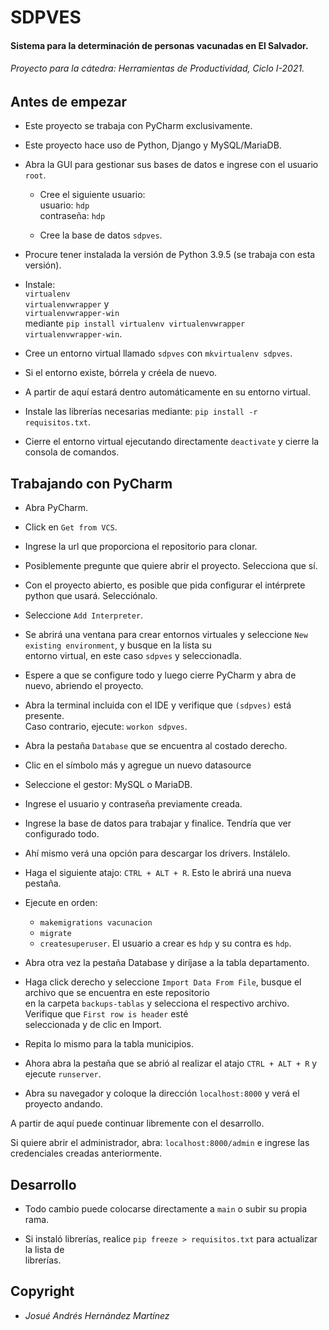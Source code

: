 # SDPVES
#### Sistema para la determinación de personas vacunadas en El Salvador.
###### Proyecto para la cátedra: _Herramientas de Productividad, Ciclo I-2021._

## Antes de empezar

* Este proyecto se trabaja con PyCharm exclusivamente.

* Este proyecto hace uso de Python, Django y MySQL/MariaDB.
  

* Abra la GUI para gestionar sus bases de datos e ingrese con el usuario `root`.
  * Cree el siguiente usuario:  
  usuario: `hdp`  
  contraseña: `hdp`  
   
  * Cree la base de datos `sdpves`.


* Procure tener instalada la versión de Python 3.9.5 (se trabaja con esta versión).  

  
* Instale:  
  `virtualenv`  
  `virtualenvwrapper` y  
  `virtualenvwrapper-win`  
  mediante `pip install virtualenv virtualenvwrapper virtualenvwrapper-win`.


* Cree un entorno virtual llamado `sdpves` con `mkvirtualenv sdpves`.


* Si el entorno existe, bórrela y créela de nuevo.


* A partir de aquí estará dentro automáticamente en su entorno virtual.


* Instale las librerías necesarias mediante: `pip install -r requisitos.txt`.


* Cierre el entorno virtual ejecutando directamente `deactivate` y cierre la consola de comandos.


## Trabajando con PyCharm

* Abra PyCharm.


* Click en `Get from VCS`.


* Ingrese la url que proporciona el repositorio para clonar.


* Posiblemente pregunte que quiere abrir el proyecto. Selecciona que sí.


* Con el proyecto abierto, es posible que pida configurar el intérprete python que usará. Selecciónalo.


* Seleccione `Add Interpreter`.


* Se abrirá una ventana para crear entornos virtuales y seleccione `New existing environment`, y busque en la lista su  
  entorno virtual, en este caso `sdpves` y seleccionadla.

  
* Espere a que se configure todo y luego cierre PyCharm y abra de nuevo, abriendo el proyecto.

  
* Abra la terminal incluida con el IDE y verifique que `(sdpves)` está presente.  
  Caso contrario, ejecute: `workon sdpves`.
  

* Abra la pestaña `Database` que se encuentra al costado derecho.


* Clic en el símbolo más y agregue un nuevo datasource


* Seleccione el gestor: MySQL o MariaDB.


* Ingrese el usuario y contraseña previamente creada.


* Ingrese la base de datos para trabajar y finalice. Tendría que ver configurado todo.


* Ahí mismo verá una opción para descargar los drivers. Instálelo.


* Haga el siguiente atajo: `CTRL + ALT + R`. Esto le abrirá una nueva pestaña.


* Ejecute en orden:
  * `makemigrations vacunacion`
  * `migrate`
  * `createsuperuser`. El usuario a crear es `hdp` y su contra es `hdp`.  


* Abra otra vez la pestaña Database y diríjase a la tabla departamento.


* Haga click derecho y seleccione `Import Data From File`, busque el archivo que se encuentra en este repositorio  
  en la carpeta `backups-tablas` y selecciona el respectivo archivo. Verifique que `First row is header` esté  
  seleccionada y de clic en Import.

  
* Repita lo mismo para la tabla municipios.


* Ahora abra la pestaña que se abrió al realizar el atajo `CTRL + ALT + R` y ejecute `runserver`.
  

* Abra su navegador y coloque la dirección `localhost:8000` y verá el proyecto andando.


A partir de aquí puede continuar libremente con el desarrollo. 


Si quiere abrir el administrador, abra: `localhost:8000/admin` e ingrese las credenciales creadas anteriormente.


## Desarrollo

* Todo cambio puede colocarse directamente a `main` o subir su propia rama.


* Si instaló librerías, realice `pip freeze > requisitos.txt` para actualizar la lista de  
librerías.

## Copyright

* _Josué Andrés Hernández Martínez_
